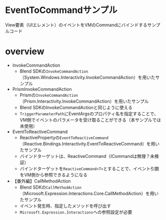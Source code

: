 # EventToCommandサンプル

View要素（UIエレメント）のイベントをVMのCommandにバインドするサンプルコード

# overview

- InvokeCommandAction
    - Blend SDKの`InvokeCommandAction`（System.Windows.Interactivity.InvokeCommandAction）を用いたサンプル
- PrismInvokeCommandAction
    - Prismの`InvokeCommandAction`（Prism.Interactivity.InvokeCommandAction）を用いたサンプル
    - Blend SDKのInvokeCommandActionと同じように使える
    - `TriggerParameterPath`にEventArgsのプロパティ名を指定することで、VM側でイベントのパラメータを受け取ることができる（本サンプルでは未使用）
- EventToReactiveCommand
    - ReactivePropertyの`EventToReactiveCommand`（Reactive.Bindings.Interactivity.EventToReactiveCommand）を用いたサンプル
    - バインドターゲットは、ReactiveCommand（ICommandは無理？未検証）
    - バインドターゲットを`ReactiveCommand<T>`とすることで、イベント引数をVM側から参照できるようになる
- 【番外編】CallMethodAction
    - Blend SDKの`CallMethodAction`（Microsoft.Expression.Interactions.Core.CallMethodAction）を用いたサンプル
    - イベント発生時、指定したメソッドを呼び出す
    - `Microsoft.Expression.Interactions`への参照設定が必要

